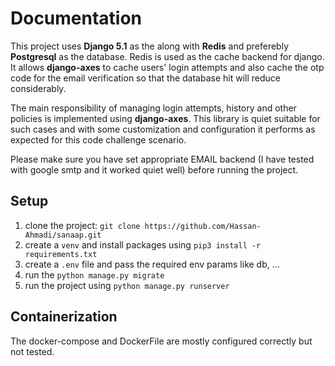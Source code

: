# Documentation

This project uses **Django 5.1** as the along with **Redis** and preferebly **Postgresql** as the database. Redis is used as the cache backend for django. It allows **django-axes** to cache users' login attempts and also cache the otp code for the email verification so that the database hit will reduce considerably.

The main responsibility of managing login attempts, history and other policies is implemented using **django-axes**. This library is quiet suitable for such cases and with some customization and configuration it performs as expected for this code challenge scenario.

Please make sure you have set appropriate EMAIL backend (I have tested with google smtp and it worked quiet well) before running the project.

## Setup

1. clone the project: `git clone https://github.com/Hassan-Ahmadi/sanaap.git` 
2. create a `venv` and install packages using `pip3 install -r requirements.txt`
3. create a `.env` file and pass the required env params like db, ...
4. run the `python manage.py migrate`
5. run the project using `python manage.py runserver`

## Containerization

The docker-compose and DockerFile are mostly configured correctly but not tested.
